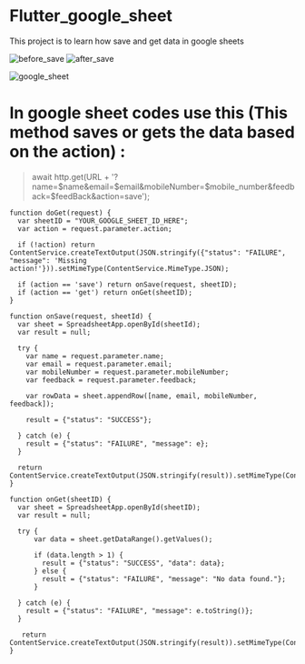 # Flutter_google_sheet
This project is to learn how save and get data in google sheets

![before_save](https://github.com/user-attachments/assets/77d5326f-02ec-4d11-8a09-610b36ec5542)
![after_save](https://github.com/user-attachments/assets/c11056f6-188e-4d29-ac59-bb10301a82fe)

![google_sheet](https://github.com/user-attachments/assets/552333da-aba5-4be3-83b6-57b830ac90a3)

# In google sheet codes use this (This method saves or gets the data based on the action) :
> await http.get(URL + '?name=$name&email=$email&mobileNumber=$mobile_number&feedback=$feedBack&action=save');
```
function doGet(request) {
  var sheetID = "YOUR_GOOGLE_SHEET_ID_HERE";
  var action = request.parameter.action;

  if (!action) return ContentService.createTextOutput(JSON.stringify({"status": "FAILURE", "message": 'Missing action!'})).setMimeType(ContentService.MimeType.JSON);

  if (action == 'save') return onSave(request, sheetID);
  if (action == 'get') return onGet(sheetID);
}

function onSave(request, sheetId) {
  var sheet = SpreadsheetApp.openById(sheetId);
  var result = null;

  try {
    var name = request.parameter.name;
    var email = request.parameter.email;
    var mobileNumber = request.parameter.mobileNumber;
    var feedback = request.parameter.feedback;

    var rowData = sheet.appendRow([name, email, mobileNumber, feedback]);

    result = {"status": "SUCCESS"};

  } catch (e) {
    result = {"status": "FAILURE", "message": e};
  }

  return ContentService.createTextOutput(JSON.stringify(result)).setMimeType(ContentService.MimeType.JSON);
}

function onGet(sheetID) {
  var sheet = SpreadsheetApp.openById(sheetID);
  var result = null;

  try {
      var data = sheet.getDataRange().getValues();

      if (data.length > 1) {
        result = {"status": "SUCCESS", "data": data};
      } else {
        result = {"status": "FAILURE", "message": "No data found."};
      }

  } catch (e) {
    result = {"status": "FAILURE", "message": e.toString()};
  }

   return ContentService.createTextOutput(JSON.stringify(result)).setMimeType(ContentService.MimeType.JSON);
}
```
